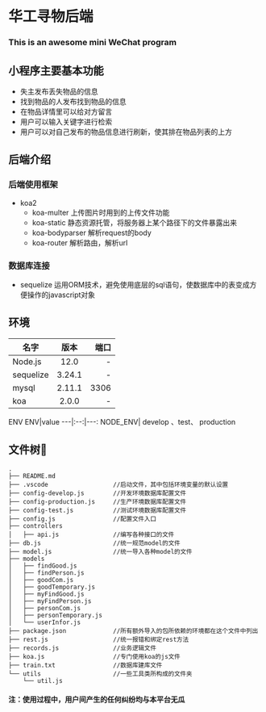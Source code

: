 # 华工寻物后端

### This is an awesome mini WeChat program
## 小程序主要基本功能
+ 失主发布丢失物品的信息
+ 找到物品的人发布找到物品的信息
+ 在物品详情里可以给对方留言
+ 用户可以输入关键字进行检索
+ 用户可以对自己发布的物品信息进行刷新，使其排在物品列表的上方

## 后端介绍
### 后端使用框架
+ koa2
   + koa-multer 上传图片时用到的上传文件功能
   + koa-static 静态资源托管，将服务器上某个路径下的文件暴露出来
   + koa-bodyparser 解析request的body
   + koa-router 解析路由，解析url
### 数据库连接
+ sequelize 运用ORM技术，避免使用底层的sql语句，使数据库中的表变成方便操作的javascript对象

## 环境
名字|版本|端口
---|:--:|---:
Node.js|12.0|-
sequelize|3.24.1|-
mysql|2.11.1|3306
koa|2.0.0|-

ENV
ENV|value
---|:--:|---:
NODE_ENV| develop 、test、 production


## 文件树🌲
```
.
├── README.md
├── .vscode                  //启动文件，其中包括环境变量的默认设置
├── config-develop.js        //开发环境数据库配置文件
├── config-production.js     //生产环境数据库配置文件
├── config-test.js           //测试环境数据库配置文件
├── config.js                //配置文件入口
├── controllers
│   ├── api.js               //编写各种接口的文件
├── db.js                    //统一规范model的文件
├── model.js                 //统一导入各种model的文件
├── models
│   ├── findGood.js
│   ├── findPerson.js
│   ├── goodCom.js
│   ├── goodTemporary.js
│   ├── myFindGood.js
│   ├── myFindPerson.js
│   ├── personCom.js
│   ├── personTemporary.js
│   └── userInfor.js
├── package.json             //所有额外导入的包所依赖的环境都在这个文件中列出
├── rest.js                  //统一报错和绑定rest方法
├── records.js               //业务逻辑文件
├── koa.js                   //专门使用koa的js文件
├── train.txt                //数据库建库文件
└── utils                    //一些工具类所构成的文件夹
    └── util.js
```
#### 注：使用过程中，用户间产生的任何纠纷均与本平台无瓜

